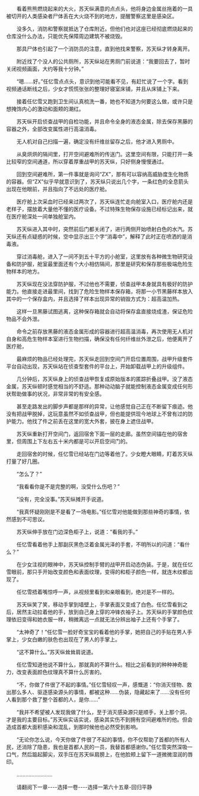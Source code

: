 <div class="read-content j_readContent" id="">
                <p>　　看着熊熊燃烧起来的大火，苏天纵满意的点点头，他将身边金属丝拖着的一具被切开的人类感染者尸体丢在大火烧不到的地方，提醒警察这里是感染区。<p>　　没多久，消防和警察就抵达了仓库附近。但他们也对这座已经彻底燃烧起来的仓库没什么办法，只能优先保障周边建筑不被烧毁。<p>　　那具尸体也引起了一个消防员的注意，直到他找来警察，苏天纵才转身离开。<p>　　附近找了个没人的公共厕所，苏天纵站在男厕门前说道：“我要回去了，暂时关闭视频画面，大约等我十分钟。”<p>　　“嗯……好。”任忆雪点点头，意识到他可能看不见，有赶忙说了一个字。看到视频通话断线之后，少女才慌慌张张的整理好寝室床铺，并且从床铺上下来。<p>　　接着任忆雪又跑到卫生间认真梳洗一番，她也不知道为何要这么做，或许只是想掩饰内心的激动和面颊的潮红。<p>　　苏天纵开启侦查战甲的自检功能，并且命令全身的液态金属，除去保存黑藤的容器之外，全部改变属性进行高温消毒。<p>　　无人机对自己扫描一遍，确定没有纤维丝留存之后，他才进入男厕中。<p>　　从臭烘烘的隔间里，打开空间避难所的传送门。这里空间有限，只能打开一条比较窄的空间通道，所以穿着厚重战甲的苏天纵，只好侧身慢慢通过。<p>　　回到空间避难所，第一件事就是询问“ZX”，那有可以容纳高威胁度生化物质的容器。但“ZX”似乎早就意识到了，苏天纵只说出几个字，一条红色的全息箭头出现在他眼前，并且指向了不远处的医疗舱。<p>　　医疗舱上次采血时已经来过两次了，苏天纵连忙走向舱室入口，医疗舱内还是老样子，摆放着大量他不懂的医疗设备。不过特殊生物保存设施已经标记出来，就在医疗舱深处一间单独舱室内。<p>　　苏天纵进入其中时，突然前后门都关闭了，进行两侧开始喷射白色的水汽。苏天纵还有点疑惑的时候，空中显示出三个字“消毒中”，解释了此时正在喷洒的是消毒液。<p>　　穿过消毒舱，进入了一间不到五十平方的小舱室，这里放有各种微生物研究设备和防护服，舱室最里面还有个大小相仿隔间，那里是研究和保存那些极端危险生物样本的地方。<p>　　苏天纵现在没法穿防护服，不过他也不需要，侦查战甲本身就具有极好的防护能力。他直接走进最里间，找到了危险生物样本保存箱，将那一小节黑藤样本放入其中的一个保存盒内，并且选择了样本出现异常的销毁方式为：超高温加热。<p>　　这样一旦黑藤试图逃离，这种保存箱就会自动将保存盒直接烧成渣，保证危险物品不会外泄。<p>　　命令之前存放黑藤的液态金属形成的容器进行超高温消毒，再次使用无人机对自身和高危生物样本室进行生物扫描，确保没有任何纤维丝外泄之后，他便离开了医疗舱，<p>　　最麻烦的物品已经处理完，苏天纵走回到空间门开启位置周围，战甲升级套件平台自动出现，苏天纵站在侦查型套件的平台上，开始卸载战甲上的升级组件。<p>　　几分钟后，苏天纵身上的侦查战甲恢复成原始版本的匿踪折叠战甲。没了液态金属，苏天纵顿时感觉相当的不舒适。那种动动脑子就能控制液态金属变成任何形状帮助做事的状况，非常非常的有安全感。<p>　　甚至走路发出的脚步声都是那样的异常，让他感觉自己正在不断留下痕迹。他没有把战甲脱掉，这玩意虽然不如侦查战甲，但也能提供现今地球上不曾有过的防护能力。他找了件之前丢在这里的宽大外套，披在身上遮住战甲。<p>　　苏天纵重新打开空间门，返回宿舍下面一层的走廊。虽然空间锚在他的宿舍里，但周围上下左右五十米内都是可以开启空间门的。<p>　　走回宿舍的时候，任忆雪已经站在门边等着他了。少女瞪大眼睛，盯着苏天纵打量了好几圈。<p>　　“怎么了？”<p>　　“我看看你是不是完整的啊，没受什么伤吧？”<p>　　“没有，完全没事。”苏天纵摊开手说道。<p>　　“我真怀疑刚刚是不是看了一场电影。”任忆雪对他能做到那些神奇的事情，依然感到不可思议。<p>　　苏天纵伸手放在门边深色柜子上，说道：“看我的手。”<p>　　任忆雪看着他手上那副灰黑色泛着金属光泽的手套，不明所以的问道：“看什么？”<p>　　在少女注视的眼神中，苏天纵控制手臂的战甲开启动态伪装。于是，就在任忆雪眼前，那只手开始改变颜色和表面纹理，变得的和柜子颜色一样，就连木纹都出现了。<p>　　任忆雪捂着嘴惊呼一声，从视频里看到和亲眼看到，绝对是不一样的。<p>　　苏天纵笑了笑，移动手掌到墙壁上，手掌表面又变成了白色。任忆雪看到之后，居然主动拉着他的手，放到自己身上穿的冲锋衣袖子上。苏天纵的手掌颜色纹理依旧变得和她衣服一样，稍微离远一点就无法分辨出袖子上还有个手掌了。<p>　　“太神奇了！”任忆雪一脸好奇宝宝的看着他的手掌，她把自己的手贴在男人手掌上，少女白嫩的肤色也出现在了男人的手掌上。<p>　　“这不算什么。”苏天纵耸耸肩说道。<p>　　任忆雪知道他说不算什么，那就真的不算什么。相比之前看到的种种神奇能力，改变表面颜色纹理真不算什么厉害的。<p>　　“不，你做了件很了不起的事情。”任忆雪轻叹一声，感慨道：“你消灭怪物、救出那么多人、驱逐感染源头的事情，都被这种……伪装，隐藏起来了……没有任何人看到那个救了整个首都的人，是你……”<p>　　“我并不希望被人发现我做了什么，至于消灭感染源只是顺手，关上那个洞，才是我的主要目标。”苏天纵实话实说，感染其实伤不到拥有空间避难所的他。但会造成首都大面积感染和混乱，到那时候他也必然受到影响。<p>　　“无论你怎么说，今天你做了件很了不起的事情，你不仅帮助了首都的所有人民，还消除了隐患，我也是首都人民的一员，我替首都感谢你。”任忆雪突然深吸一口气，然后踮起脚尖，双手压在苏天纵肩膀上，在他脸颊上留下一道微微湿润的唇印。<p>　　……………………<p>　　请翻阅下一章----选择一卷----选择一第六十五章-回归平静<p> 
            </div>
